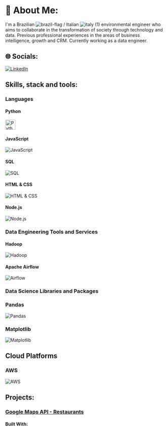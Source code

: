 # 💫 About Me:
I'm a Brazilian ![brazil-flag](https://user-images.githubusercontent.com/71836406/174688908-491db8e7-b16d-4fb9-9ce7-22c18986859b.png)
/ Italian ![italy (1)](https://user-images.githubusercontent.com/71836406/174688874-d4e733ee-f531-4840-be34-14f14b750aca.png)
 environmental engineer who aims to collaborate in the transformation of society through technology and data. Previous professional experiences in the areas of business intelligence, growth and CRM. Currently working as a data engineer.


## 🌐 Socials:
[![LinkedIn](https://img.shields.io/badge/LinkedIn-%230077B5.svg?logo=linkedin&logoColor=white)](https://linkedin.com/in/juliolimoli)


## Skills, stack and tools:

### Languages

#### Python
<img src="https://www.python.org/static/img/python-logo.png" alt="Python" width="32px" height="32px">

#### JavaScript
![JavaScript](https://upload.wikimedia.org/wikipedia/commons/6/6a/JavaScript-logo.png)

#### SQL
![SQL](https://www.tutorialsteacher.com/Content/images/home/sql.png)

#### HTML & CSS
![HTML & CSS](https://www.w3.org/html/logo/downloads/HTML5_Logo_512.png)

#### Node.js
![Node.js](https://nodejs.org/static/images/logo.svg)

### Data Engineering Tools and Services

#### Hadoop
![Hadoop](https://hadoop.apache.org/images/hadoop-logo.jpg)

#### Apache Airflow
![Airflow](https://airflow.apache.org/docs/apache-airflow/stable/_images/pin_large.png)

### Data Science Libraries and Packages

### Pandas
![Pandas](https://pandas.pydata.org/static/img/pandas_mark.svg)

### Matplotlib
![Matplotlib](https://matplotlib.org/_images/sphx_glr_logos2_001.png)

## Cloud Platforms

### AWS
![AWS](https://d1.awsstatic.com/logos/aws-logo-lockup/badge-aws-logo-lockup-rgb.png)


## Projects:

### [Google Maps API - Restaurants](https://github.com/juliolimoli/data-cloud-project-scheduler)

#### Built With:
